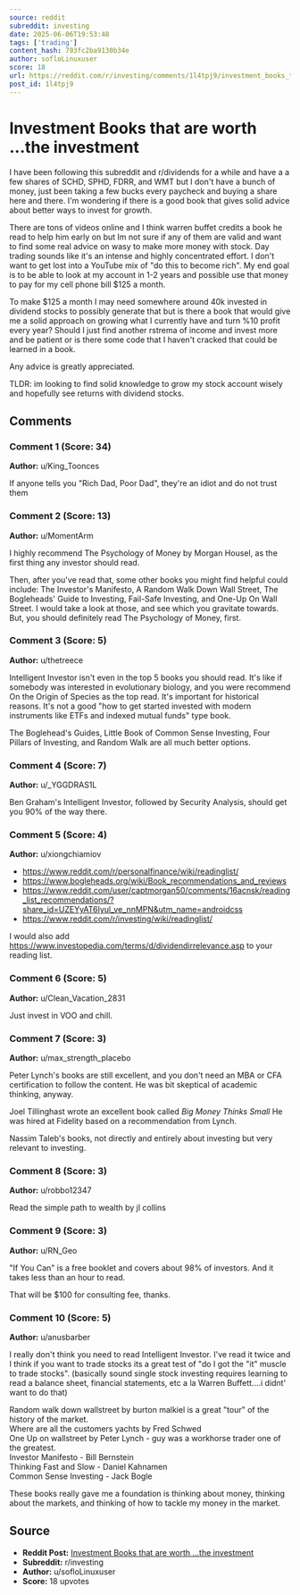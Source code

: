 ```yaml
---
source: reddit
subreddit: investing
date: 2025-06-06T19:53:48
tags: ['trading']
content_hash: 793fc2ba9130b34e
author: sofloLinuxuser
score: 18
url: https://reddit.com/r/investing/comments/1l4tpj9/investment_books_that_are_worth_the_investment/
post_id: 1l4tpj9
---
```


# Investment Books that are worth ...the investment

I have been following this subreddit and r/dividends for a while and have a a few shares of SCHD, SPHD, FDRR, and WMT but I don't have a bunch of money, just been taking a few bucks every paycheck and buying a share here and there. I'm wondering if there is a good book that gives solid advice about better ways to invest for growth.  

There are tons of videos online and I think warren buffet credits a book he read to help him early on but Im not sure if any of them are valid and want to find some real advice on wasy to make more money with stock. Day trading sounds like it's an intense and highly concentrated effort. I don't want to get lost into a YouTube mix of "do this to become rich". My end goal is to be able to look at my account in 1-2 years and possible use that money to pay for my cell phone bill $125 a month. 

To make $125 a month I may need somewhere around 40k invested in dividend stocks to possibly generate that but is there a book that would give me a solid approach on growing what I currently have and turn %10 profit every year? Should I just find another rstrema of income and invest more and be patient or is there some code that I haven't cracked that could be learned in a book. 

Any advice is greatly appreciated. 

TLDR: im looking to find solid knowledge to grow my stock account wisely and hopefully see returns with dividend stocks. 



## Comments

### Comment 1 (Score: 34)

**Author:** u/King_Toonces

If anyone tells you "Rich Dad, Poor Dad", they're an idiot and do not trust them

### Comment 2 (Score: 13)

**Author:** u/MomentArm

I highly recommend The Psychology of Money by Morgan Housel, as the first thing any investor should read.

Then, after you've read that, some other books you might find helpful could include: The Investor's Manifesto, A Random Walk Down Wall Street, The Bogleheads' Guide to Investing, Fail-Safe Investing, and One-Up On Wall Street. I would take a look at those, and see which you gravitate towards. But, you should definitely read The Psychology of Money, first.

### Comment 3 (Score: 5)

**Author:** u/thetreece

Intelligent Investor isn't even in the top 5 books you should read.  It's like if somebody was interested in evolutionary biology, and you were recommend On the Origin of Species as the top read.  It's important for historical reasons.  It's not a good "how to get started invested with modern instruments like ETFs and indexed mutual funds" type book.

The Boglehead's Guides, Little Book of Common Sense Investing, Four Pillars of Investing, and Random Walk are all much better options.

### Comment 4 (Score: 7)

**Author:** u/_YGGDRAS1L

Ben Graham's Intelligent Investor, followed by Security Analysis, should get you 90% of the way there.

### Comment 5 (Score: 4)

**Author:** u/xiongchiamiov

* <https://www.reddit.com/r/personalfinance/wiki/readinglist/>
* <https://www.bogleheads.org/wiki/Book_recommendations_and_reviews>
* <https://www.reddit.com/user/captmorgan50/comments/16acnsk/reading_list_recommendations/?share_id=UZEYyAT6Iyul_ve_nnMPN&utm_name=androidcss>
* https://www.reddit.com/r/investing/wiki/readinglist/

I would also add https://www.investopedia.com/terms/d/dividendirrelevance.asp to your reading list.

### Comment 6 (Score: 5)

**Author:** u/Clean_Vacation_2831

Just invest in VOO and chill. 

### Comment 7 (Score: 3)

**Author:** u/max_strength_placebo

Peter Lynch's books are still excellent, and you don't need an MBA or CFA certification to follow the content. He was bit skeptical of academic thinking, anyway. 

Joel Tillinghast wrote an excellent book called *Big Money Thinks Small* He was hired at Fidelity based on a recommendation from Lynch. 

Nassim Taleb's books, not directly and entirely about investing but very relevant to investing.

### Comment 8 (Score: 3)

**Author:** u/robbo12347

Read the simple path to wealth by jl collins

### Comment 9 (Score: 3)

**Author:** u/RN_Geo

"If You Can" is a free booklet and covers about 98% of investors.  And it takes less than an hour to read.  

That will be $100 for consulting fee, thanks.

### Comment 10 (Score: 5)

**Author:** u/anusbarber

I really don't think you need to read Intelligent Investor.  I've read it twice and I think if you want to trade stocks its a great test of "do I got the "it" muscle to trade stocks".  (basically sound single stock investing requires learning to read a balance sheet, financial statements, etc a la Warren Buffett....i didnt' want to do that) 

Random walk down wallstreet by burton malkiel is a great "tour" of the history of the market.  
Where are all the customers yachts by Fred Schwed  
One Up on wallstreet by Peter Lynch - guy was a workhorse trader one of the greatest.  
Investor Manifesto - Bill Bernstein  
Thinking Fast and Slow - Daniel Kahnamen  
Common Sense Investing - Jack Bogle

These books really gave me a foundation is thinking about money, thinking about the markets, and thinking of how to tackle my money in the market.

## Source

- **Reddit Post:** [Investment Books that are worth ...the investment](https://reddit.com/r/investing/comments/1l4tpj9/investment_books_that_are_worth_the_investment/)
- **Subreddit:** r/investing
- **Author:** u/sofloLinuxuser
- **Score:** 18 upvotes
